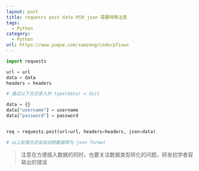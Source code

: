 ```yaml
---
layout: post
title: requests post data 时对 json 需要特殊注意
tags:
  - Python
category:
  - Python
url: https://www.yuque.com/samzong/code/pfiuwx
---
```


```python
import requests

url = url
data = data
headers = headers

# 通过以下方式录入的 type(data) = dict

data = {}
data["username"] = username
data["password"] = password


req = requests.post(url=url, headers=headers, json=data)

# 以上处理方式会自动把数据转为 json format
```

> 注意在方便插入数据的同时，也要关注数据类型转化的问题，研发初学者容易出的错误

